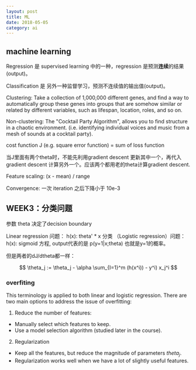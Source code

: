 ```yaml
---
layout: post
title: ML
date: 2018-05-05
category: ai
---
```



## machine learning

Regression 是 supervised learning 中的一种，regression 是预测**连续**的结果(output)。

Classification 是 另外一种监督学习，预测不连续值的输出值(output)。


Clustering: Take a collection of 1,000,000 different genes, and find a way to automatically group these genes into groups that are somehow similar or related by different variables, such as lifespan, location, roles, and so on.

Non-clustering: The "Cocktail Party Algorithm", allows you to find structure in a chaotic environment. (i.e. identifying individual voices and music from a mesh of sounds at a cocktail party).


cost function J (e.g. square error function) = sum of loss function

当J里面有两个theta时，不能先利用gradient descent 更新其中一个，再代入gradient descent 计算另外一个。应该两个都用老的theta计算gradient descent.

Feature scaling: (x - mean) /  range

Convergence: 一次 iteration 之后下降小于 10e-3


## WEEK3：分类问题
参数 theta 决定了decision boundary

Linear regression 问题：
h(x): theta' * x
分类 （Logistic regression）问题：
h(x): sigmoid 方程, output代表的是 p(y=1|x;theta) 也就是y=1的概率。

但是两者的dJ/dtheta都一样：

$$
\theta_j := \theta_j - \alpha \sum_{I=1}^m (h(x^i)) - y^i) x_j^i
$$

### overfiting 
This terminology is applied to both linear and logistic regression. There are two main options to address the issue of overfitting:

1) Reduce the number of features:
* Manually select which features to keep.
* Use a model selection algorithm (studied later in the course).

2) Regularization
* Keep all the features, but reduce the magnitude of parameters $theta_j$.
* Regularization works well when we have a lot of slightly useful features.